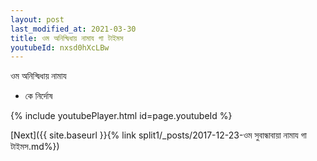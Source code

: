 ```yaml
---
layout: post
last_modified_at: 2021-03-30
title: ওম অনিন্দ্বিধায় নামায গা টাইমস
youtubeId: nxsd0hXcLBw
---
```

 
 
 ওম অনিন্দ্বিধায় নামায  
 
 -  কে নির্দোষ 
 
  
 
  
 
 
 
 
 
 


{% include youtubePlayer.html id=page.youtubeId %}
 
[Next]({{ site.baseurl }}{% link  split1/_posts/2017-12-23-ওম সুবান্ধাবায়া নামায গা টাইমস.md%})
 
